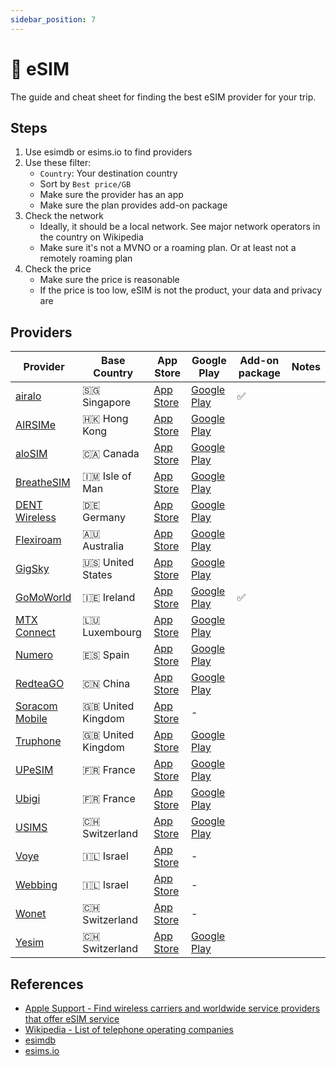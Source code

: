 ```yaml
---
sidebar_position: 7
---
```


# 📡 eSIM

The guide and cheat sheet for finding the best eSIM provider for your trip.

## Steps

1. Use esimdb or esims.io to find providers
2. Use these filter:
   - `Country`: Your destination country
   - Sort by `Best price/GB`
   - Make sure the provider has an app
   - Make sure the plan provides add-on package
3. Check the network
   - Ideally, it should be a local network. See major network operators in the country on Wikipedia
   - Make sure it's not a MVNO or a roaming plan. Or at least not a remotely roaming plan
4. Check the price
   - Make sure the price is reasonable
   - If the price is too low, eSIM is not the product, your data and privacy are

## Providers

| Provider                                                             | Base Country      | App Store                                            | Google Play                                                                               | Add-on package | Notes |
| -------------------------------------------------------------------- | ----------------- | ---------------------------------------------------- | ----------------------------------------------------------------------------------------- | -------------- | ----- |
| [airalo](https://www.airalo.com/)                                    | 🇸🇬 Singapore      | [App Store](https://apps.apple.com/app/id1475911720) | [Google Play](https://play.google.com/store/apps/details?id=com.mobillium.airalo)         | ✅             |       |
| [AIRSIMe](https://www.airsime.com/)                                  | 🇭🇰 Hong Kong      | [App Store](https://apps.apple.com/app/id1156817594) | [Google Play](https://play.google.com/store/apps/details?id=com.airsimroam)               |                |       |
| [aloSIM](http://www.alosim.com/)                                     | 🇨🇦 Canada         | [App Store](https://apps.apple.com/app/id1535815057) | [Google Play](https://play.google.com/store/apps/details?id=com.affinityclick.alosim)     |                |       |
| [BreatheSIM](https://www.breathesim.com/)                            | 🇮🇲 Isle of Man    | [App Store](https://apps.apple.com/app/id1550961190) | [Google Play](https://play.google.com/store/apps/details?id=com.manxtelecom.breathesim)   |                |       |
| [DENT Wireless](https://www.dentwireless.com/esim)                   | 🇩🇪 Germany        | [App Store](https://apps.apple.com/app/id1325019276) | [Google Play](https://play.google.com/store/apps/details?id=com.dentwireless.dentapp)     |                |       |
| [Flexiroam](https://www.flexiroam.com/)                              | 🇦🇺 Australia      | [App Store](https://apps.apple.com/app/id1084265472) | [Google Play](https://play.google.com/store/apps/details?id=com.flexiroamx)               |                |       |
| [GigSky](https://www.gigsky.com/)                                    | 🇺🇸 United States  | [App Store](https://apps.apple.com/app/id590458648)  | [Google Play](https://play.google.com/store/apps/details?id=com.gigsky.gigsky)            |                |       |
| [GoMoWorld](https://www.gomoworld.com/)                              | 🇮🇪 Ireland        | [App Store](https://apps.apple.com/app/id1603403354) | [Google Play](https://play.google.com/store/apps/details?id=ie.eir.gomoworld)             | ✅             |       |
| [MTX Connect](http://mtxc.eu/)                                       | 🇱🇺 Luxembourg     | [App Store](https://apps.apple.com/app/id1189100693) | [Google Play](https://play.google.com/store/apps/details?id=eu.mtxc.android)              |                |       |
| [Numero](https://www.numeroesim.com/)                                | 🇪🇸 Spain          | [App Store](https://apps.apple.com/app/id1249825694) | [Google Play](https://play.google.com/store/apps/details?id=com.esim.numero)              |                |       |
| [RedteaGO](https://redteago.com/)                                    | 🇨🇳 China          | [App Store](https://apps.apple.com/app/id1492864476) | [Google Play](https://play.google.com/store/apps/details?id=com.redteamobile.redteago)    |                |       |
| [Soracom Mobile](https://soracommobile.com/)                         | 🇬🇧 United Kingdom | [App Store](https://apps.apple.com/app/id1498164804) | -                                                                                         |                |       |
| [Truphone](https://www.truphone.com/)                                | 🇬🇧 United Kingdom | [App Store](https://apps.apple.com/app/id1369080719) | [Google Play](https://play.google.com/store/apps/details?id=com.truphone.esim)            |                |       |
| [UPeSIM](https://www.upesim.com/en/)                                 | 🇫🇷 France         | [App Store](https://apps.apple.com/app/id1548434253) | [Google Play](https://play.google.com/store/apps/details?id=com.ogloba.ew.mysim.android)  |                |       |
| [Ubigi](https://cellulardata.ubigi.com/ios/iphone/get-esim/)         | 🇫🇷 France         | [App Store](https://apps.apple.com/app/id1375857674) | [Google Play](https://play.google.com/store/apps/details?id=com.transatel.selfcare.ubigi) |                |       |
| [USIMS](http://www.usims.com/)                                       | 🇨🇭 Switzerland    | [App Store](https://apps.apple.com/app/id1555283998) | [Google Play](https://play.google.com/store/apps/details?id=com.wonet.usims)              |                |       |
| [Voye](https://voyeglobal.com/)                                      | 🇮🇱 Israel         | [App Store](https://apps.apple.com/app/id6447675543) | -                                                                                         |                |       |
| [Webbing](https://www.iamwebbing.com/esim-ios-iphone-dual-sim-plan/) | 🇮🇱 Israel         | [App Store](https://apps.apple.com/app/id1518752196) | -                                                                                         |                |       |
| [Wonet](https://wonet.com/)                                          | 🇨🇭 Switzerland    | [App Store](https://apps.apple.com/app/id1291265576) | -                                                                                         |                |       |
| [Yesim](https://yesim.app/)                                          | 🇨🇭 Switzerland    | [App Store](https://apps.apple.com/app/id1458505230) | [Google Play](https://play.google.com/store/apps/details?id=com.yesimmobile)              |                |       |

## References

- [Apple Support - Find wireless carriers and worldwide service providers that offer eSIM service](https://support.apple.com/en-us/HT209096)
- [Wikipedia - List of telephone operating companies](https://en.wikipedia.org/wiki/List_of_telephone_operating_companies)
- [esimdb](https://esimdb.com/)
- [esims.io](https://esims.io/)
